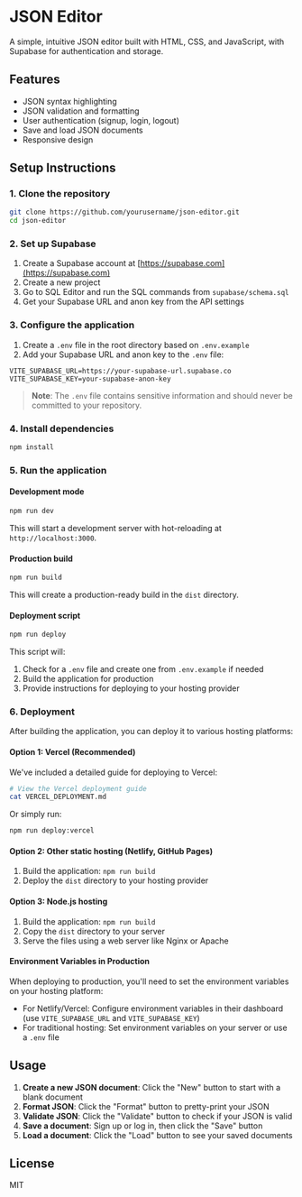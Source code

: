 # JSON Editor

A simple, intuitive JSON editor built with HTML, CSS, and JavaScript, with Supabase for authentication and storage.

## Features

- JSON syntax highlighting
- JSON validation and formatting
- User authentication (signup, login, logout)
- Save and load JSON documents
- Responsive design

## Setup Instructions

### 1. Clone the repository

```bash
git clone https://github.com/yourusername/json-editor.git
cd json-editor
```

### 2. Set up Supabase

1. Create a Supabase account at [https://supabase.com](https://supabase.com)
2. Create a new project
3. Go to SQL Editor and run the SQL commands from `supabase/schema.sql`
4. Get your Supabase URL and anon key from the API settings

### 3. Configure the application

1. Create a `.env` file in the root directory based on `.env.example`
2. Add your Supabase URL and anon key to the `.env` file:

```
VITE_SUPABASE_URL=https://your-supabase-url.supabase.co
VITE_SUPABASE_KEY=your-supabase-anon-key
```

> **Note**: The `.env` file contains sensitive information and should never be committed to your repository.

### 4. Install dependencies

```bash
npm install
```

### 5. Run the application

#### Development mode

```bash
npm run dev
```

This will start a development server with hot-reloading at `http://localhost:3000`.

#### Production build

```bash
npm run build
```

This will create a production-ready build in the `dist` directory.

#### Deployment script

```bash
npm run deploy
```

This script will:
1. Check for a `.env` file and create one from `.env.example` if needed
2. Build the application for production
3. Provide instructions for deploying to your hosting provider

### 6. Deployment

After building the application, you can deploy it to various hosting platforms:

#### Option 1: Vercel (Recommended)

We've included a detailed guide for deploying to Vercel:

```bash
# View the Vercel deployment guide
cat VERCEL_DEPLOYMENT.md
```

Or simply run:

```bash
npm run deploy:vercel
```

#### Option 2: Other static hosting (Netlify, GitHub Pages)

1. Build the application: `npm run build`
2. Deploy the `dist` directory to your hosting provider

#### Option 3: Node.js hosting

1. Build the application: `npm run build`
2. Copy the `dist` directory to your server
3. Serve the files using a web server like Nginx or Apache

#### Environment Variables in Production

When deploying to production, you'll need to set the environment variables on your hosting platform:

- For Netlify/Vercel: Configure environment variables in their dashboard (use `VITE_SUPABASE_URL` and `VITE_SUPABASE_KEY`)
- For traditional hosting: Set environment variables on your server or use a `.env` file

## Usage

1. **Create a new JSON document**: Click the "New" button to start with a blank document
2. **Format JSON**: Click the "Format" button to pretty-print your JSON
3. **Validate JSON**: Click the "Validate" button to check if your JSON is valid
4. **Save a document**: Sign up or log in, then click the "Save" button
5. **Load a document**: Click the "Load" button to see your saved documents

## License

MIT
